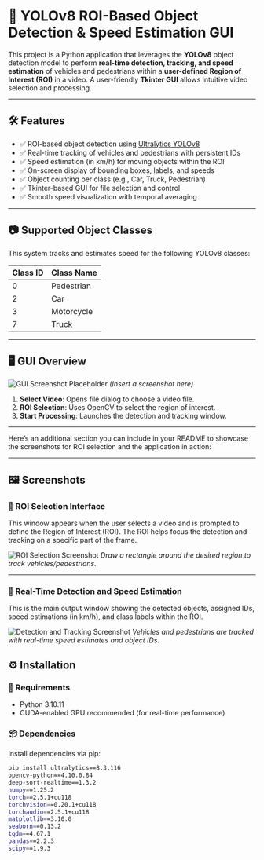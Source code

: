 # 🚗 YOLOv8 ROI-Based Object Detection & Speed Estimation GUI

This project is a Python application that leverages the **YOLOv8** object detection model to perform **real-time detection, tracking, and speed estimation** of vehicles and pedestrians within a **user-defined Region of Interest (ROI)** in a video. A user-friendly **Tkinter GUI** allows intuitive video selection and processing.

---

## 🛠 Features

- ✅ ROI-based object detection using [Ultralytics YOLOv8](https://github.com/ultralytics/ultralytics)
- ✅ Real-time tracking of vehicles and pedestrians with persistent IDs
- ✅ Speed estimation (in km/h) for moving objects within the ROI
- ✅ On-screen display of bounding boxes, labels, and speeds
- ✅ Object counting per class (e.g., Car, Truck, Pedestrian)
- ✅ Tkinter-based GUI for file selection and control
- ✅ Smooth speed visualization with temporal averaging

---

## 📷 Supported Object Classes

This system tracks and estimates speed for the following YOLOv8 classes:

| Class ID | Class Name   |
|----------|--------------|
| 0        | Pedestrian   |
| 2        | Car          |
| 3        | Motorcycle   |
| 7        | Truck        |

---

## 🖥 GUI Overview

![GUI Screenshot Placeholder](#) *(Insert a screenshot here)*

1. **Select Video**: Opens file dialog to choose a video file.
2. **ROI Selection**: Uses OpenCV to select the region of interest.
3. **Start Processing**: Launches the detection and tracking window.

---
Here’s an additional section you can include in your README to showcase the screenshots for ROI selection and the application in action:

---

## 🖼 Screenshots

### 🎯 ROI Selection Interface

This window appears when the user selects a video and is prompted to define the Region of Interest (ROI). The ROI helps focus the detection and tracking on a specific part of the frame.

![ROI Selection Screenshot](screenshots/roi_selection.png)
*Draw a rectangle around the desired region to track vehicles/pedestrians.*

---

### 🚦 Real-Time Detection and Speed Estimation

This is the main output window showing the detected objects, assigned IDs, speed estimations (in km/h), and class labels within the ROI.

![Detection and Tracking Screenshot](screenshots/detection_tracking.png)
*Vehicles and pedestrians are tracked with real-time speed estimates and object IDs.*

## ⚙️ Installation

### 🔧 Requirements

- Python 3.10.11
- CUDA-enabled GPU recommended (for real-time performance)

### 📦 Dependencies

Install dependencies via pip:

```bash
pip install ultralytics==8.3.116
opencv-python==4.10.0.84
deep-sort-realtime==1.3.2
numpy==1.25.2
torch==2.5.1+cu118
torchvision==0.20.1+cu118
torchaudio==2.5.1+cu118
matplotlib==3.10.0
seaborn==0.13.2
tqdm==4.67.1
pandas==2.2.3
scipy==1.9.3

